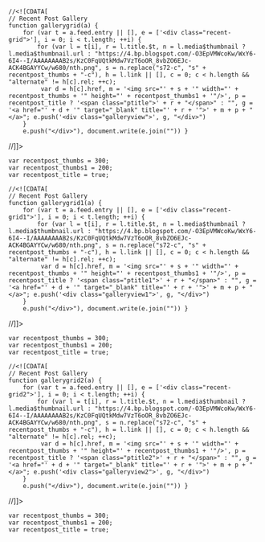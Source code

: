 
    //<![CDATA[
    // Recent Post Gallery
    function gallerygrid(a) { 
        for (var t = a.feed.entry || [], e = ['<div class="recent-grid">'], i = 0; i < t.length; ++i) { 
            for (var l = t[i], r = l.title.$t, n = l.media$thumbnail ? l.media$thumbnail.url : "https://4.bp.blogspot.com/-O3EpVMWcoKw/WxY6-6I4--I/AAAAAAAAB2s/KzC0FqUQtkMdw7VzT6oOR_8vbZO6EJc-ACK4BGAYYCw/w680/nth.png", s = n.replace("s72-c", "s" + recentpost_thumbs + "-c"), h = l.link || [], c = 0; c < h.length && "alternate" != h[c].rel; ++c);
             var d = h[c].href, m = '<img src="' + s + '" width="' + recentpost_thumbs + '" height="' + recentpost_thumbs1 + '"/>', p = recentpost_title ? '<span class="ptitle">' + r + "</span>" : "", g = '<a href="' + d + '" target="_blank" title="' + r + '">' + m + p + "</a>"; e.push('<div class="galleryview">', g, "</div>") 
        } 
        e.push("</div>"), document.write(e.join("")) }
//]]>

    var recentpost_thumbs = 300;
    var recentpost_thumbs1 = 200;
    var recentpost_title = true;

    //<![CDATA[
    // Recent Post Gallery
    function gallerygrid1(a) { 
        for (var t = a.feed.entry || [], e = ['<div class="recent-grid1">'], i = 0; i < t.length; ++i) { 
            for (var l = t[i], r = l.title.$t, n = l.media$thumbnail ? l.media$thumbnail.url : "https://4.bp.blogspot.com/-O3EpVMWcoKw/WxY6-6I4--I/AAAAAAAAB2s/KzC0FqUQtkMdw7VzT6oOR_8vbZO6EJc-ACK4BGAYYCw/w680/nth.png", s = n.replace("s72-c", "s" + recentpost_thumbs + "-c"), h = l.link || [], c = 0; c < h.length && "alternate" != h[c].rel; ++c);
             var d = h[c].href, m = '<img src="' + s + '" width="' + recentpost_thumbs + '" height="' + recentpost_thumbs1 + '"/>', p = recentpost_title ? '<span class="ptitle1">' + r + "</span>" : "", g = '<a href="' + d + '" target="_blank" title="' + r + '">' + m + p + "</a>"; e.push('<div class="galleryview1">', g, "</div>") 
        } 
        e.push("</div>"), document.write(e.join("")) }
//]]>

    var recentpost_thumbs = 300;
    var recentpost_thumbs1 = 200;
    var recentpost_title = true;

    //<![CDATA[
    // Recent Post Gallery
    function gallerygrid2(a) { 
        for (var t = a.feed.entry || [], e = ['<div class="recent-grid2">'], i = 0; i < t.length; ++i) { 
            for (var l = t[i], r = l.title.$t, n = l.media$thumbnail ? l.media$thumbnail.url : "https://4.bp.blogspot.com/-O3EpVMWcoKw/WxY6-6I4--I/AAAAAAAAB2s/KzC0FqUQtkMdw7VzT6oOR_8vbZO6EJc-ACK4BGAYYCw/w680/nth.png", s = n.replace("s72-c", "s" + recentpost_thumbs + "-c"), h = l.link || [], c = 0; c < h.length && "alternate" != h[c].rel; ++c);
             var d = h[c].href, m = '<img src="' + s + '" width="' + recentpost_thumbs + '" height="' + recentpost_thumbs1 + '"/>', p = recentpost_title ? '<span class="ptitle2">' + r + "</span>" : "", g = '<a href="' + d + '" target="_blank" title="' + r + '">' + m + p + "</a>"; e.push('<div class="galleryview2">', g, "</div>") 
        } 
        e.push("</div>"), document.write(e.join("")) }
//]]>

    var recentpost_thumbs = 300;
    var recentpost_thumbs1 = 200;
    var recentpost_title = true;

